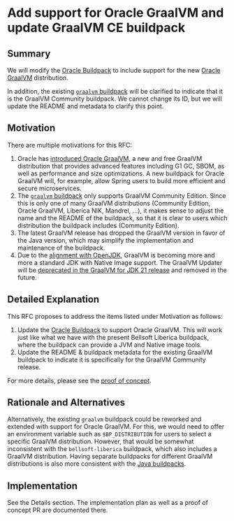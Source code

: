 # Add support for Oracle GraalVM and update GraalVM CE buildpack

## Summary

We will modify the [Oracle Buildpack](https://github.com/paketo-buildpacks/oracle) to include support for the new [Oracle GraalVM](https://www.oracle.com/java/graalvm/) distribution.

In addition, the existing [`graalvm` buildpack](https://github.com/paketo-buildpacks/graalvm) will be clarified to indicate that it is the GraalVM Community buildpack. We cannot change its ID, but we will update the README and metadata to clarify this point.

## Motivation

There are multiple motivations for this RFC:

1. Oracle has [introduced Oracle GraalVM](https://medium.com/graalvm/a-new-graalvm-release-and-new-free-license-4aab483692f5), a new and free GraalVM distribution that provides advanced features including G1 GC, SBOM, as well as performance and size optimizations. A new buildpack for Oracle GraalVM will, for example, allow Spring users to build more efficient and secure microservices.
2. The [`graalvm` buildpack](https://github.com/paketo-buildpacks/graalvm) only supports GraalVM Community Edition. Since this is only one of many GraalVM distributions (Community Edition, Oracle GraalVM, Liberica NIK, Mandrel, ...), it makes sense to adjust the name and the README of the buildpack, so that it is clear to users which distribution the buildpack includes (Community Edition).
3. The latest GraalVM release has dropped the GraalVM version in favor of the Java version, which may simplify the implementation and maintenance of the buildpack.
4. Due to the [alignment with OpenJDK](https://www.graalvm.org/2022/openjdk-announcement/), GraalVM is becoming more and more a standard JDK with Native Image support. The GraalVM Updater will be [deprecated in the GraalVM for JDK 21 release](https://github.com/oracle/graal/issues/6855) and removed in the future.


## Detailed Explanation

This RFC proposes to address the items listed under Motivation as follows:

1. Update the [Oracle Buildpack](https://github.com/paketo-buildpacks/oracle) to support Oracle GraalVM. This will work just like what we have with the present Bellsoft Liberica buildpack, where the buildpack can provide a JVM and Native image tools.
2. Update the README & buildpack metadata for the existing GraalVM buildpack to indicate it is specifically for the GraalVM Community release.

For more details, please see the [proof of concept](https://github.com/paketo-buildpacks/rfcs/pull/294).

## Rationale and Alternatives

Alternatively, the existing `graalvm` buildpack could be reworked and extended with support for Oracle GraalVM. For this, we would need to offer an environment variable such as `$BP_DISTRIBUTION` for users to select a specific GraalVM distribution. However, that would be somewhat inconsistent with the `bellsoft-liberica` buildpack, which also includes a GraalVM distribution. Having separate buildpacks for different GraalVM distributions is also more consistent with the [Java buildpacks](0016-alternate-jvms-in-java-buildpack.md).

## Implementation

See the Details section. The implementation plan as well as a proof of concept PR are documented there.

